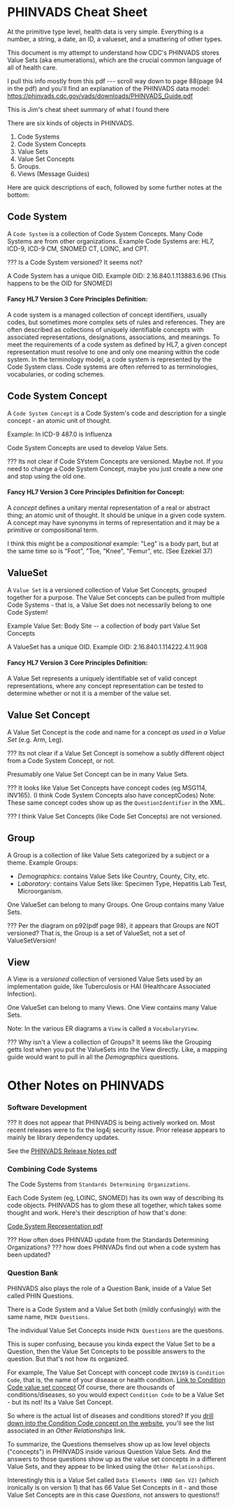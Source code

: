 # PHINVADS Cheat Sheet

At the primitive type level, health data is very simple.  Everything is a number, a string, a date, an ID, a valueset, and a smattering of other types.

This document is my attempt to understand how CDC's PHINVADS stores Value Sets (aka enumerations), which are the crucial common language of all of health care.

I pull this info mostly from this pdf --- scroll way down to page 88(page 94 in the pdf) and you'll find an explanation of the PHINVADS data model:   https://phinvads.cdc.gov/vads/downloads/PHINVADS_Guide.pdf

This is Jim's cheat sheet summary of what I found there

There are six kinds of objects in PHINVADS.

1. Code Systems
2. Code System Concepts
3. Value Sets
4. Value Set Concepts
5. Groups.
6. Views (Message Guides)

Here are quick descriptions of each, followed by some further notes at the bottom:

## Code System

A `Code System` is a collection of Code System Concepts.  Many Code Systems are from other organizations.  Example Code Systems are: HL7, ICD-9, ICD-9 CM, SNOMED CT, LOINC, and CPT.

??? Is a Code System versioned?  It seems not?

A Code System has a unique OID.  Example OID:  2.16.840.1.113883.6.96 (This happens to be the OID for SNOMED)

#### Fancy HL7 Version 3 Core Principles Definition:

A code system is a managed collection of concept identifiers, usually codes, but sometimes more complex sets of rules and references. They are often described as collections of uniquely identifiable concepts with associated representations, designations, associations, and meanings. To meet the requirements of a code system as defined by HL7, a given concept representation must resolve to one and only one meaning within the code system. In the terminology model, a code system is represented by the Code System class. Code systems are often referred to as terminologies, vocabularies, or coding schemes.

## Code System Concept

A `Code System Concept` is a Code System's code and description for a single concept - an atomic unit of thought.

Example:  In ICD-9 487.0 is Influenza

Code System Concepts are used to develop Value Sets.

??? Its not clear if Code SYstem Concepts are versioned.  Maybe not. If you need to change a Code System Concept, maybe you just create a new one and stop using the old one.

#### Fancy HL7 Version 3 Core Principles Definition for Concept:

A _concept_ defines a unitary mental representation of a real or abstract thing; an atomic unit of thought. It should be unique in a given code system. A concept may have synonyms in terms of representation and it may be a primitive or compositional term.

I think this might be a _compositional_ example: "Leg" is a body part, but at the same time so is "Foot", "Toe, "Knee", "Femur", etc.  (See Ezekiel 37)



## ValueSet

A `Value Set` is a versioned collection of Value Set Concepts, grouped together for a purpose.  The Value Set concepts can be pulled from multiple Code Systems - that is, a Value Set does not necessarily belong to one Code System!

Example Value Set:  Body Site -- a collection of body part Value Set Concepts

A ValueSet has a unique OID.  Example OID: 2.16.840.1.114222.4.11.908

#### Fancy HL7 Version 3 Core Principles Definition:

A Value Set represents a uniquely identifiable set of valid concept representations, where any concept representation can be tested to determine whether or not it is a member of the value set.

## Value Set Concept

A Value Set Concept is the code and name for a concept _as used in a Value Set_ (e.g. Arm, Leg).

??? Its not clear if a Value Set Concept is somehow a subtly different object from a Code System Concept, or not.   

Presumably one Value Set Concept can be in many Value Sets.

??? It looks like Value Set Concepts have concept codes (eg MSG114, INV165). (I think Code System Concepts also have conceptCodes) Note: These same concept codes show up as the `QuestionIdentifier` in the XML.

??? I think Value Set Concepts (like Code Set Concepts) are not versioned.


## Group

A Group is a collection of like Value Sets categorized by a subject or a theme.   Example Groups:
- _Demographics_: contains Value Sets like Country, County, City, etc.
- _Laboratory_:  contains Value Sets like: Specimen Type, Hepatitis Lab Test, Microorganism.

One ValueSet can belong to many Groups.
One Group contains many Value Sets.

??? Per the diagram on p92(pdf page 98), it appears that Groups are NOT versioned?  That is, the Group is a set of ValueSet, not a set of ValueSetVersion!



## View

A View is a _versioned_ collection of versioned Value Sets used by an implementation guide, like Tuberculosis or HAI (Healthcare Associated Infection).

One ValueSet can belong to many Views.
One View contains many Value Sets.

Note:  In the various ER diagrams a `View` is called a `VocabularyView`.

??? Why isn't a View a collection of Groups?  It seems like the Grouping getts lost when you put the ValueSets into the View directly.   Like, a mapping guide would want to pull in all the _Demographics_ questions.


# Other Notes on PHINVADS

### Software Development

??? It does not appear that PHINVADS is being actively worked on. Most recent releases were to fix the log4j security issue.  Prior release appears to mainly be library dependency updates.

See the [PHINVADS Release Notes pdf](https://phinvads.cdc.gov/vads/downloads/4_0_6_6_Release_Notes.pdf)


### Combining Code Systems

The Code Systems from `Standards Determining Organizations`.

Each Code System (eg, LOINC, SNOMED) has its own way of describing its code objects.   PHINVADS has to glom these all together, which takes some thought and work.   Here's their description of how that's done:

[Code System Representation pdf](https://phinvads.cdc.gov/vads/DownloadCodeSystemRepresentation.action)

??? How often does PHINVAD update from the Standards Determining Organizations?
??? how does PHINVADs find out when a code system has been updated?


### Question Bank

PHINVADS also plays the role of a Question Bank, inside of a Value Set called PHIN Questions.

There is a Code System and a Value Set both (mildly confusingly) with the same name, `PHIN Questions`.

The individual Value Set Concepts inside `PHIN Questions` are the questions.

This is super confusing, because you kinda expect the Value Set to be a Question, then the Value Set Concepts to be possible answers to the question.  But that's not how its organized.

For example, The Value Set Concept with concept code `INV169` is `Condition Code`, that is, the name of your disease or health condition. [Link to Condition Code value set concept](https://phinvads.cdc.gov/vads/ViewValueSetConcept.action?id=BBB085CA-4611-418D-9122-36B3A9C76983)  Of course, there are thousands of conditions/diseases, so you would expect `Condition Code` to be a Value Set - but its not!  Its a Value Set Concept.

So where is the actual list of diseases and conditions stored? If you [drill down into the Condition Code concept on the website](https://phinvads.cdc.gov/vads/ViewCodeSystemConcept.action?oid=2.16.840.1.114222.4.5.232&code=INV169), you'll see the list associated in an  _Other Relationships_ link.

To summarize, the Questions themselves show up as low level objects ("concepts") in PHINVADS inside various Question Value Sets.  And the answers to those questions show up as the value set concepts in a different Value Sets, and they appear to be linked using the `Other Relationships`.

Interestingly this is a Value Set called  `Data Elements (NND Gen V2)` (which ironically is on version 1) that has 66 Value Set Concepts in it - and those Value Set Concepts are in this case _Questions_, not answers to questions!!


